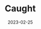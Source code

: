 ---
title: Caught
fulltitle: Caught
date: 2023-02-25
tags:
- 2023

characters:
- tzipora
- kowalczyk
categories: []
keywords:
- 2023
url: /stories/caught/
toc: false
rgb: 209, 143, 136
image: /images/sketches/caught.jpg
reddit: null
print: null
video: null
caption: They both just agree to pretend they didn't catch each other smoking on the
  roof.
---
